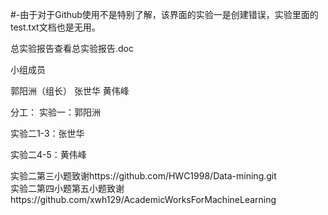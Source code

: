 #-由于对于Github使用不是特别了解，该界面的实验一是创建错误，实验里面的test.txt文档也是无用。
                  

总实验报告查看总实验报告.doc       

小组成员

郭阳洲（组长） 张世华  黄伟峰 


分工：
实验一：郭阳洲

实验二1-3：张世华

实验二4-5：黄伟峰


实验二第三小题致谢https://github.com/HWC1998/Data-mining.git                                   
实验二第四小题第五小题致谢https://github.com/xwh129/AcademicWorksForMachineLearning     




